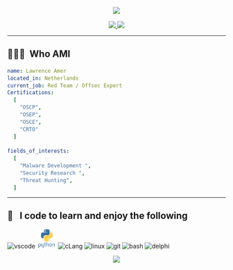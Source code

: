<p align="center">
  <img src="https://capsule-render.vercel.app/api?type=waving&color=gradient&text=Hello!&height=100&section=header"/>
</p>


<p align="center">
<a href="https://0xsp.com/">
  <img height="50" src="https://user-images.githubusercontent.com/46517096/166972883-f5f1d88c-0246-4374-88ac-ded0f2cf0699.png"/>
</a>
<a href="https://twitter.com/zux0x3a">
  <img height="50" src="https://user-images.githubusercontent.com/46517096/166974271-91dfa250-d70b-4cb9-8707-f1bda1b708c3.png"/>
</a>

</p>

---

<h2> 👨🏻‍💻 &nbsp;Who AMI </h2>

```yaml
name: Lawrence Amer 
located_in: Netherlands
current_job: Red Team / Offsec Expert 
Certifications:
  [
    "OSCP",
    "OSEP",
    "OSCE",
    "CRTO"
  ]

fields_of_interests:
  [
    "Malware Development ",
    "Security Research ",
    "Threat Hunting",
  ]

```
  
---  
  
<h2> 🚀 &nbsp; I code to learn and enjoy the following </h2>
<p align="left">
<img src="https://cdn.jsdelivr.net/gh/devicons/devicon/icons/csharp/csharp-original.svg" alt="vscode" width="45" height="45"/>
<img src="https://raw.githubusercontent.com/devicons/devicon/master/icons/python/python-original-wordmark.svg" alt="python" width="45" height="45"/>
<img src="https://cdn.jsdelivr.net/gh/devicons/devicon/icons/c/c-original.svg" alt="cLang" width="45" height="45"/>
<img src="https://cdn.jsdelivr.net/gh/devicons/devicon/icons/linux/linux-original.svg" alt="linux" width="45" height="45"/>       
<img src="https://cdn.jsdelivr.net/gh/devicons/devicon/icons/git/git-original.svg" alt="git" width="45" height="45"/>
<img src="https://cdn.jsdelivr.net/gh/devicons/devicon/icons/bash/bash-original.svg" alt="bash" width="45" height="45"/>
<img src="https://www.svgrepo.com/show/373548/delphi.svg" alt="delphi" width="45" height="45"/> 
</p>

<p align="center">
  <img src="https://capsule-render.vercel.app/api?type=waving&color=gradient&height=100&section=footer"/>
</p>
